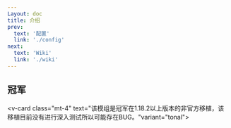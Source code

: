 ```yaml
---
Layout: doc
title: 介绍
prev:
  text: '配置'
  link: './config'
next:
  text: 'Wiki'
  link: './wiki'
---
```


## 冠军

<v-card class="mt-4" text="该模组是冠军在1.18.2以上版本的非官方移植，该移植目前没有进行深入测试所以可能存在BUG。"variant="tonal"></v-card>


<div class="mt-8">
  <Carousel images="carouselImages" />
</div>

<script setup>
const carouselImages = [
  { src: "https://docs.mihono.cn/mods/adventure/champions-unofficial/1.png", alt: "Champions Unofficial 1" },
  { src: "https://docs.mihono.cn/mods/adventure/champions-unofficial/2.png", alt: "Champions Unofficial 2" },
]
</script>